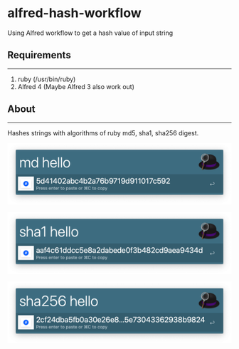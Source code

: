 # alfred-hash-workflow
Using Alfred workflow to get a hash value of input string

## Requirements
---
1. ruby (/usr/bin/ruby)
2. Alfred 4 (Maybe Alfred 3 also work out)

## About
---
Hashes strings with algorithms of ruby md5, sha1, sha256 digest.

![alt text][md5]

![alt text][sha1]

![alt text][sha256]


[md5]: ./screenshots/md5.png "md5"
[sha1]: ./screenshots/sha1.png "sha1"
[sha256]: ./screenshots/sha256.png "sha256"